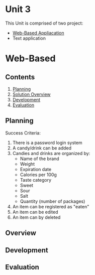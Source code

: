# Unit 3

This Unit is comprised of two project:
* [Web-Based Appliacation](#web-based)
* Text application

Web-Based
===

Contents
----
  1. [Planning](#planning)
  2. [Solution Overview](#overview)
  3. [Development](#development)
  4. [Evaluation](#evaluation)
  
  
Planning
---

Success Criteria:
1. There is a password login system
2. A candy/drink can be added
3. Candies and drinks are organized by:
    * Name of the brand
    * Weight
    * Expiration date
    * Calories per 100g
    * Taste category
    * Sweet
    * Sour
    * Salt
    * Quantity (number of packages)
4. An item can be registered as "eaten"
5. An item can be edited
6. An item can by deleted


Overview
---

Development
---

Evaluation
--
